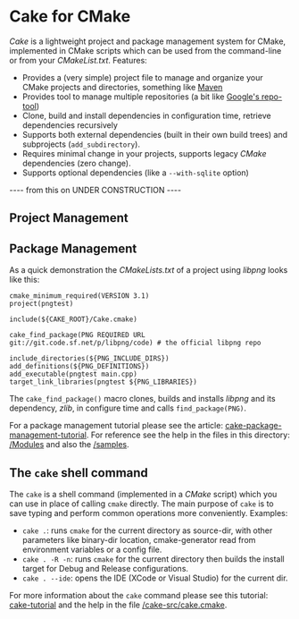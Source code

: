 Cake for CMake
==============

*Cake* is a lightweight project and package management system for CMake, implemented in CMake scripts which can be used from the command-line or from your *CMakeList.txt*. Features:

- Provides a (very simple) project file to manage and organize your CMake projects and directories, something like [Maven](https://maven.apache.org)
- Provides tool to manage multiple repositories (a bit like [Google's repo-tool](https://code.google.com/p/git-repo))
- Clone, build and install dependencies in configuration time, retrieve dependencies recursively
- Supports both external dependencies (built in their own build trees) and subprojects (`add_subdirectory`).
- Requires minimal change in your projects, supports legacy *CMake* dependencies (zero change).
- Supports optional dependencies (like a `--with-sqlite` option)


---- from this on UNDER CONSTRUCTION ----


Project Management
------------------

Package Management
------------------

As a quick demonstration the *CMakeLists.txt* of a project using *libpng* looks like this:

    cmake_minimum_required(VERSION 3.1)
    project(pngtest)
    
    include(${CAKE_ROOT}/Cake.cmake)
    
    cake_find_package(PNG REQUIRED URL git://git.code.sf.net/p/libpng/code) # the official libpng repo
    
    include_directories(${PNG_INCLUDE_DIRS})
    add_definitions(${PNG_DEFINITIONS})
    add_executable(pngtest main.cpp)
    target_link_libraries(pngtest ${PNG_LIBRARIES})

The `cake_find_package()` macro clones, builds and installs *libpng* and its dependency, *zlib*, in configure time and calls `find_package(PNG)`.

For a package management tutorial please see the article: [cake-package-management-tutorial](http://tamaskenez.github.io/cake_codeproject_article.html). For reference see the help in the files in this directory: [/Modules](https://github.com/tamaskenez/cake/tree/master/Modules) and also the [/samples](https://github.com/tamaskenez/cake/tree/master/samples).

The `cake` shell command
------------------------

The `cake` is a shell command (implemented in a *CMake* script) which you can use in place of calling `cmake` directly. The main purpose of `cake` is to save typing and perform common operations more conveniently. Examples:

- `cake .`: runs `cmake` for the current directory as source-dir, with other parameters like binary-dir location, cmake-generator read from environment variables or a config file.
- `cake . -R -n`: runs `cmake` for the current  directory then builds the install target for Debug and Release configurations.
- `cake . --ide`: opens the IDE (XCode or Visual Studio) for the current dir.

For more information about the `cake` command please see this tutorial: [cake-tutorial](https://github.com/tamaskenez/cake/blob/master/doc/cake-tutorial.md) and the help in the file [/cake-src/cake.cmake](https://github.com/tamaskenez/cake/blob/master/cake-src/cake.cmake).
